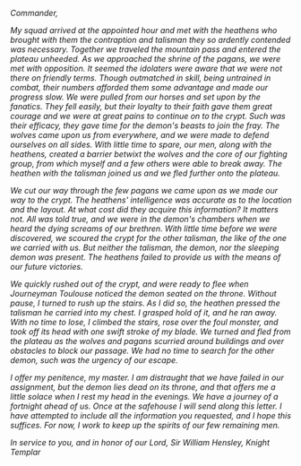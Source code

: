 *Commander,*

*My squad arrived at the appointed hour and met with the heathens who brought with them the contraption and talisman they so ardently contended was necessary. Together we traveled the mountain pass and entered the plateau unheeded. As we approached the shrine of the pagans, we were met with opposition. It seemed the idolaters were aware that we were not there on friendly terms. Though outmatched in skill, being untrained in combat, their numbers afforded them some advantage and made our progress slow. We were pulled from our horses and set upon by the fanatics. They fell easily, but their loyalty to their faith gave them great courage and we were at great pains to continue on to the crypt. Such was their efficacy, they gave time for the demon's beasts to join the fray. The wolves came upon us from everywhere, and we were made to defend ourselves on all sides. With little time to spare, our men, along with the heathens, created a barrier betwixt the wolves and the core of our fighting group, from which myself and a few others were able to break away. The heathen with the talisman joined us and we fled further onto the plateau.*

*We cut our way through the few pagans we came upon as we made our way to the crypt. The heathens' intelligence was accurate as to the location and the layout. At what cost did they acquire this information? It matters not. All was told true, and we were in the demon's chambers when we heard the dying screams of our brethren. With little time before we were discovered, we scoured the crypt for the other talisman, the like of the one we carried with us. But neither the talisman, the demon, nor the sleeping demon was present. The heathens failed to provide us with the means of our future victories.*

*We quickly rushed out of the crypt, and were ready to flee when Journeyman Toulouse noticed the demon seated on the throne. Without pause, I turned to rush up the stairs. As I did so, the heathen pressed the talisman he carried into my chest. I grasped hold of it, and he ran away. With no time to lose, I climbed the stairs, rose over the foul monster, and took off its head with one swift stroke of my blade. We turned and fled from the plateau as the wolves and pagans scurried around buildings and over obstacles to block our passage. We had no time to search for the other demon, such was the urgency of our escape.*

*I offer my penitence, my master. I am distraught that we have failed in our assignment, but the demon lies dead on its throne, and that offers me a little solace when I rest my head in the evenings. We have a journey of a fortnight ahead of us. Once at the safehouse I will send along this letter. I have attempted to include all the information you requested, and I hope this suffices. For now, I work to keep up the spirits of our few remaining men.*

*In service to you, and in honor of our Lord,*
*Sir William Hensley, Knight Templar* 